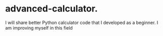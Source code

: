 # advanced-calculator.
I will share better Python calculator code that I developed as a beginner. I am improving myself in this field
